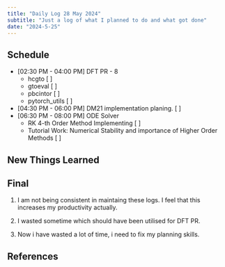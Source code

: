 ```yaml
---
title: "Daily Log 28 May 2024"
subtitle: "Just a log of what I planned to do and what got done"
date: "2024-5-25"
---
```


## Schedule

- [02:30 PM - 04:00 PM] DFT PR - 8
    - hcgto [ ]
    - gtoeval [ ]
    - pbcintor [ ]
    - pytorch_utils [ ]
- [04:30 PM - 06:00 PM] DM21 implementation planing. [ ]
- [06:30 PM - 08:00 PM] ODE Solver
    - RK 4-th Order Method Implementing [ ]
    - Tutorial Work: Numerical Stability and importance of Higher Order Methods [ ]

## New Things Learned

## Final

1. I am not being consistent in maintaing these logs. I feel that this increases my productivity actually.

2. I wasted sometime which should have been utilised for DFT PR.

3. Now i have wasted a lot of time, i need to fix my planning skills.

## References
